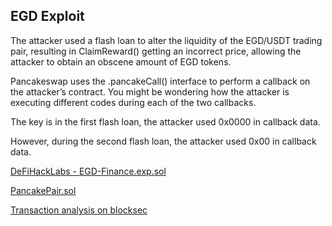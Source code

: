 <h2>EGD Exploit</h2>
<div>
<p>
The attacker used a flash loan to alter the liquidity of the EGD/USDT trading pair, resulting in ClaimReward() getting an incorrect price, allowing the attacker to obtain an obscene amount of EGD tokens.
</p>
<p>
Pancakeswap uses the .pancakeCall() interface to perform a callback on the attacker’s contract. You might be wondering how the attacker is executing different codes during each of the two callbacks.
</p>
<p>
The key is in the first flash loan, the attacker used 0x0000 in callback data.
</p>
<p>
However, during the second flash loan, the attacker used 0x00 in callback data.
</p>
<p>
<a href="https://github.com/finn79426/DeFiHackLabs/blob/main/src/test/EGD-Finance.exp.sol" target="_blank" rel="noopener noreferrer">
DeFiHackLabs - EGD-Finance.exp.sol
</a>
</p>
<p>
<a href="https://github.com/pancakeswap/pancake-swap-core/blob/master/contracts/PancakePair.sol" target="_blank" rel="noopener noreferrer">
PancakePair.sol
</a>
</p>
<p>
<a href="https://app.blocksec.com/explorer/tx/bsc/0x50da0b1b6e34bce59769157df769eb45fa11efc7d0e292900d6b0a86ae66a2b3" target="_blank" rel="noopener noreferrer">
Transaction analysis on blocksec
</a>
</p>

</div>


